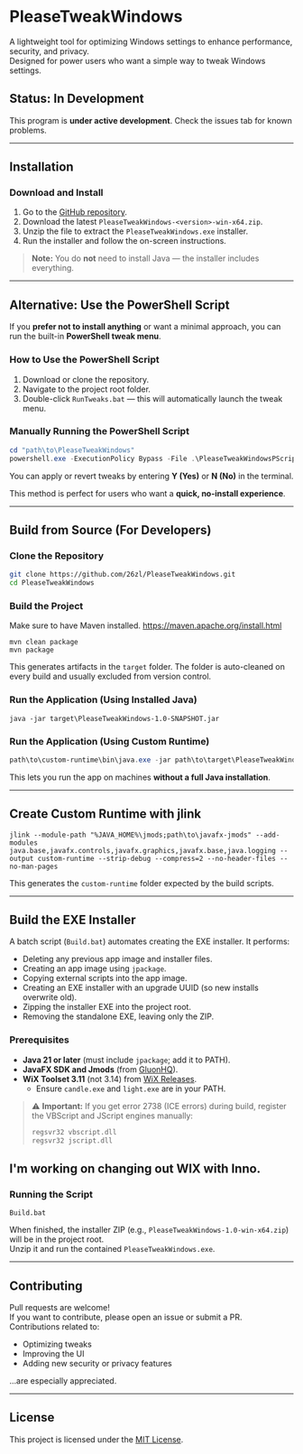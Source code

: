 # PleaseTweakWindows

A lightweight tool for optimizing Windows settings to enhance performance, security, and privacy.  
Designed for power users who want a simple way to tweak Windows settings.

## Status: In Development

This program is **under active development**. Check the issues tab for known problems.

---

## Installation

### Download and Install

1. Go to the [GitHub repository](https://github.com/26zl/PleaseTweakWindows).
2. Download the latest `PleaseTweakWindows-<version>-win-x64.zip`.
3. Unzip the file to extract the `PleaseTweakWindows.exe` installer.
4. Run the installer and follow the on-screen instructions.

> **Note:** You do **not** need to install Java — the installer includes everything.

---

## Alternative: Use the PowerShell Script

If you **prefer not to install anything** or want a minimal approach, you can run the built-in **PowerShell tweak menu**.

### How to Use the PowerShell Script

1. Download or clone the repository.
2. Navigate to the project root folder.
3. Double-click `RunTweaks.bat` — this will automatically launch the tweak menu.

### Manually Running the PowerShell Script

```powershell
cd "path\to\PleaseTweakWindows"
powershell.exe -ExecutionPolicy Bypass -File .\PleaseTweakWindowsPScript.ps1
```

You can apply or revert tweaks by entering **Y (Yes)** or **N (No)** in the terminal.

This method is perfect for users who want a **quick, no-install experience**.

---

## Build from Source (For Developers)

### Clone the Repository

```bash
git clone https://github.com/26zl/PleaseTweakWindows.git
cd PleaseTweakWindows
```

### Build the Project
Make sure to have Maven installed. https://maven.apache.org/install.html
```batch
mvn clean package
mvn package
```

This generates artifacts in the `target` folder. The folder is auto-cleaned on every build and usually excluded from version control.

### Run the Application (Using Installed Java)

```batch
java -jar target\PleaseTweakWindows-1.0-SNAPSHOT.jar
```

### Run the Application (Using Custom Runtime)

```powershell
path\to\custom-runtime\bin\java.exe -jar path\to\target\PleaseTweakWindows-1.0-SNAPSHOT.jar
```

This lets you run the app on machines **without a full Java installation**.

---

## Create Custom Runtime with jlink

```batch
jlink --module-path "%JAVA_HOME%\jmods;path\to\javafx-jmods" --add-modules java.base,javafx.controls,javafx.graphics,javafx.base,java.logging --output custom-runtime --strip-debug --compress=2 --no-header-files --no-man-pages
```

This generates the `custom-runtime` folder expected by the build scripts.

---

## Build the EXE Installer

A batch script (`Build.bat`) automates creating the EXE installer. It performs:

- Deleting any previous app image and installer files.
- Creating an app image using `jpackage`.
- Copying external scripts into the app image.
- Creating an EXE installer with an upgrade UUID (so new installs overwrite old).
- Zipping the installer EXE into the project root.
- Removing the standalone EXE, leaving only the ZIP.

### Prerequisites

- **Java 21 or later** (must include `jpackage`; add it to PATH).
- **JavaFX SDK and Jmods** (from [GluonHQ](https://gluonhq.com/products/javafx/)).
- **WiX Toolset 3.11** (not 3.14) from [WiX Releases](https://wixtoolset.org/releases/).
    - Ensure `candle.exe` and `light.exe` are in your PATH.

> ⚠ **Important:** If you get error 2738 (ICE errors) during build, register the VBScript and JScript engines manually:
>
> ```cmd
> regsvr32 vbscript.dll
> regsvr32 jscript.dll
> ```
I'm working on changing out WIX with Inno. 
---

### Running the Script

```batch
Build.bat
```

When finished, the installer ZIP (e.g., `PleaseTweakWindows-1.0-win-x64.zip`) will be in the project root.  
Unzip it and run the contained `PleaseTweakWindows.exe`.

---

## Contributing

Pull requests are welcome!  
If you want to contribute, please open an issue or submit a PR. Contributions related to:
- Optimizing tweaks
- Improving the UI
- Adding new security or privacy features

…are especially appreciated.

---

## License
This project is licensed under the [MIT License](LICENSE).
